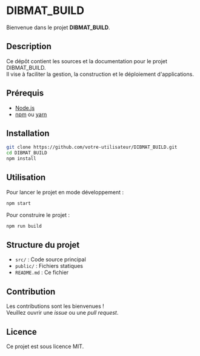 # DIBMAT_BUILD

Bienvenue dans le projet **DIBMAT_BUILD**.

## Description

Ce dépôt contient les sources et la documentation pour le projet DIBMAT_BUILD.  
Il vise à faciliter la gestion, la construction et le déploiement d'applications.

## Prérequis

- [Node.js](https://nodejs.org/)
- [npm](https://www.npmjs.com/) ou [yarn](https://yarnpkg.com/)

## Installation

```bash
git clone https://github.com/votre-utilisateur/DIBMAT_BUILD.git
cd DIBMAT_BUILD
npm install
```

## Utilisation

Pour lancer le projet en mode développement :

```bash
npm start
```

Pour construire le projet :

```bash
npm run build
```

## Structure du projet

- `src/` : Code source principal
- `public/` : Fichiers statiques
- `README.md` : Ce fichier

## Contribution

Les contributions sont les bienvenues !  
Veuillez ouvrir une _issue_ ou une _pull request_.

## Licence

Ce projet est sous licence MIT.
